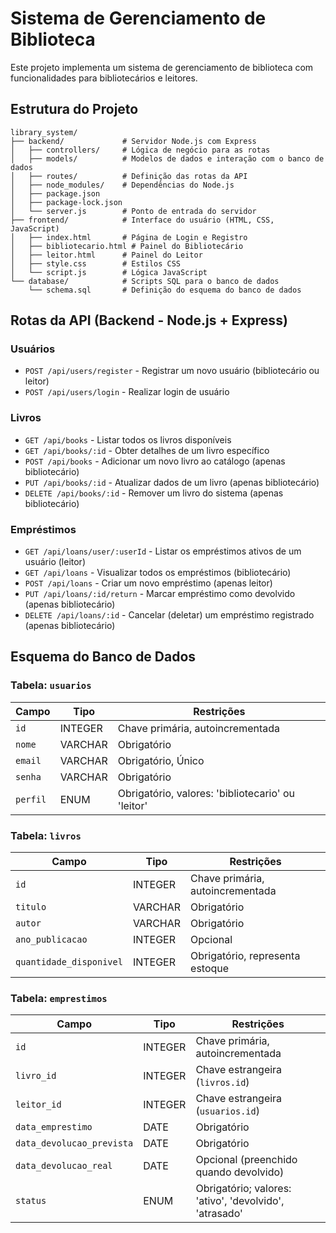 # Sistema de Gerenciamento de Biblioteca

Este projeto implementa um sistema de gerenciamento de biblioteca com funcionalidades para bibliotecários e leitores.

## Estrutura do Projeto

```
library_system/
├── backend/             # Servidor Node.js com Express
│   ├── controllers/     # Lógica de negócio para as rotas
│   ├── models/          # Modelos de dados e interação com o banco de dados
│   ├── routes/          # Definição das rotas da API
│   ├── node_modules/    # Dependências do Node.js
│   ├── package.json
│   ├── package-lock.json
│   └── server.js        # Ponto de entrada do servidor
├── frontend/            # Interface do usuário (HTML, CSS, JavaScript)
│   ├── index.html       # Página de Login e Registro
│   ├── bibliotecario.html # Painel do Bibliotecário
│   ├── leitor.html      # Painel do Leitor
│   ├── style.css        # Estilos CSS
│   └── script.js        # Lógica JavaScript
└── database/            # Scripts SQL para o banco de dados
    └── schema.sql       # Definição do esquema do banco de dados
```

## Rotas da API (Backend - Node.js + Express)

### Usuários

- `POST /api/users/register` - Registrar um novo usuário (bibliotecário ou leitor)
- `POST /api/users/login` - Realizar login de usuário

### Livros

- `GET /api/books` - Listar todos os livros disponíveis
- `GET /api/books/:id` - Obter detalhes de um livro específico
- `POST /api/books` - Adicionar um novo livro ao catálogo (apenas bibliotecário)
- `PUT /api/books/:id` - Atualizar dados de um livro (apenas bibliotecário)
- `DELETE /api/books/:id` - Remover um livro do sistema (apenas bibliotecário)

### Empréstimos

- `GET /api/loans/user/:userId` - Listar os empréstimos ativos de um usuário (leitor)
- `GET /api/loans` - Visualizar todos os empréstimos (bibliotecário)
- `POST /api/loans` - Criar um novo empréstimo (apenas leitor)
- `PUT /api/loans/:id/return` - Marcar empréstimo como devolvido (apenas bibliotecário)
- `DELETE /api/loans/:id` - Cancelar (deletar) um empréstimo registrado (apenas bibliotecário)

## Esquema do Banco de Dados

### Tabela: `usuarios`

| Campo    | Tipo      | Restrições                                     |
|----------|-----------|------------------------------------------------|
| `id`     | INTEGER   | Chave primária, autoincrementada               |
| `nome`   | VARCHAR   | Obrigatório                                    |
| `email`  | VARCHAR   | Obrigatório, Único                             |
| `senha`  | VARCHAR   | Obrigatório                                    |
| `perfil` | ENUM      | Obrigatório, valores: 'bibliotecario' ou 'leitor'|

### Tabela: `livros`

| Campo                  | Tipo      | Restrições                                     |
|------------------------|-----------|------------------------------------------------|
| `id`                   | INTEGER   | Chave primária, autoincrementada               |
| `titulo`               | VARCHAR   | Obrigatório                                    |
| `autor`                | VARCHAR   | Obrigatório                                    |
| `ano_publicacao`       | INTEGER   | Opcional                                       |
| `quantidade_disponivel`| INTEGER   | Obrigatório, representa estoque                |

### Tabela: `emprestimos`

| Campo                  | Tipo      | Restrições                                     |
|------------------------|-----------|------------------------------------------------|
| `id`                   | INTEGER   | Chave primária, autoincrementada               |
| `livro_id`             | INTEGER   | Chave estrangeira (`livros.id`)                |
| `leitor_id`            | INTEGER   | Chave estrangeira (`usuarios.id`)              |
| `data_emprestimo`      | DATE      | Obrigatório                                    |
| `data_devolucao_prevista`| DATE      | Obrigatório                                    |
| `data_devolucao_real`  | DATE      | Opcional (preenchido quando devolvido)         |
| `status`               | ENUM      | Obrigatório; valores: 'ativo', 'devolvido', 'atrasado'|


